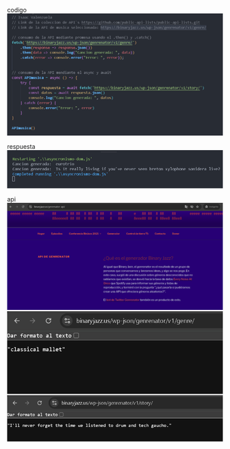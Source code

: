codigo
![alt text](image.png)

respuesta
![alt text](image-1.png)

api
![alt text](image-2.png)
![alt text](image-3.png)
![alt text](image-4.png)